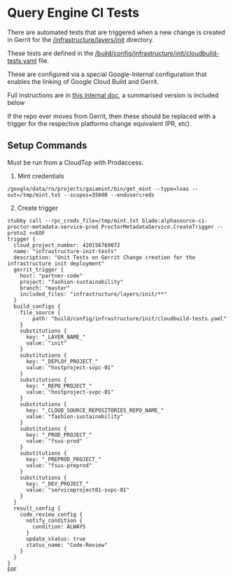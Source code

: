 # Query Engine CI Tests

There are automated tests that are triggered when a new change is created in Gerrit for the [/infrastructure/layers/init](/infrastructure/layers/init) directory.

These tests are defined in the [/build/config/infrastructure/init/cloudbuild-tests.yaml](/build/config/infrastructure/init/cloudbuild-tests.yaml) file.

These are configured via a special Google-Internal configuration that enables the linking of Google Cloud Build and Gerrit.

Full instructions are in [this internal doc](https://docs.google.com/document/d/1nYQyVbPjcBMYJi7Dtht3bH39Zbu6c5Say3hcQ6ES9jI/edit#), a summarised version is included below

If the repo ever moves from Gerrit, then these should be replaced with a trigger for the respective platforms change equivalent (PR, etc).

## Setup Commands

Must be run from a CloudTop with Prodaccess.

1. Mint credentials
```
/google/data/ro/projects/gaiamint/bin/get_mint --type=loas --out=/tmp/mint.txt --scopes=35600 --endusercreds
```

2. Create trigger
```
stubby call --rpc_creds_file=/tmp/mint.txt blade:alphasource-ci-proctor-metadata-service-prod ProctorMetadataService.CreateTrigger --proto2 <<EOF
trigger {
  cloud_project_number: 420156769072
  name: "infrastructure-init-tests"
  description: "Unit Tests on Gerrit Change creation for the infrastructure init deployment"
  gerrit_trigger {
    host: "partner-code"
    project: "fashion-sustainability"
    branch: "master"
    included_files: "infrastructure/layers/init/**"
  }
  build_configs {
    file_source {
        path: "build/config/infrastructure/init/cloudbuild-tests.yaml"
    }
    substitutions {
      key: "_LAYER_NAME_"
      value: "init"
    }
    substitutions {
      key: "_DEPLOY_PROJECT_"
      value: "hostproject-svpc-01"
    }
    substitutions {
      key: "_REPO_PROJECT_"
      value: "hostproject-svpc-01"
    }
    substitutions {
      key: "_CLOUD_SOURCE_REPOSITORIES_REPO_NAME_"
      value: "fashion-sustainability"
    }
    substitutions {
      key: "_PROD_PROJECT_"
      value: "fsus-prod"
    }
    substitutions {
      key: "_PREPROD_PROJECT_"
      value: "fsus-preprod"
    }        
    substitutions {
      key: "_DEV_PROJECT_"
      value: "serviceproject01-svpc-01"
    }    
  }
  result_config {
    code_review_config {
      notify_condition {
        condition: ALWAYS
      }
      update_status: true
      status_name: "Code-Review"
    }
  }
}
EOF
```